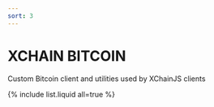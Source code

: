 ```yaml
---
sort: 3
---
```


# XCHAIN BITCOIN

Custom Bitcoin client and utilities used by XChainJS clients

{% include list.liquid all=true %}
